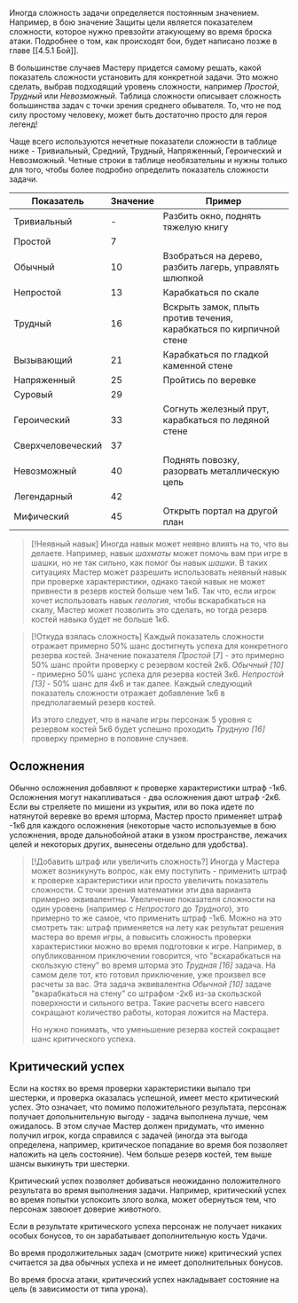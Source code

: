 Иногда сложность задачи определяется постоянным значением. Например, в бою значение Защиты цели является показателем сложности, которое нужно превзойти атакующему во время броска атаки. Подробнее о том, как происходят бои, будет написано позже в главе [[4.5.1 Бой]].

В большинстве случаев Мастеру придется самому решать, какой показатель сложности установить для конкретной задачи. Это можно сделать, выбрав подходящий уровень сложности, например *Простой*, *Трудный* или *Невозможный*.  Таблица сложности описывает сложность большинства задач с точки зрения среднего обывателя. То, что не под силу простому человеку, может быть достаточно просто для героя легенд! 

Чаще всего используются нечетные показатели сложности в таблице ниже - Тривиальный, Средний, Трудный, Напряженный, Героический и Невозможный. Четные строки в таблице необязательны и нужны только для того, чтобы более подробно определить показатель сложности задачи.

| Показатель | Значение | Пример|
|----------|----------|----------|
|Тривиальный|-|Разбить окно, поднять тяжелую книгу|
|Простой|7|
|Обычный|10|Взобраться на дерево, разбить лагерь, управлять шлюпкой
|Непростой|13|Карабкаться по скале
|Трудный|16|Вскрыть замок, плыть против течения, карабкаться по кирпичной стене
|Вызывающий|21|Карабкаться по гладкой каменной стене
|Напряженный|25|Пройтись по веревке
|Суровый|29|
|Героический|33|Согнуть железный прут, карабкаться по ледяной стене
|Сверхчеловеческий|37|
|Невозможный|40|Поднять повозку, разорвать металлическую цепь
|Легендарный|42|
|Мифический|45|Открыть портал на другой план

>[!Неявный навык]
>Иногда навык может неявно влиять на то, что вы делаете. Например, навык *шахматы* может помочь вам при игре в шашки, но не так сильно, как помог бы навык *шашки*. В таких ситуациях Мастер может разрешить использовать неявный навык при проверке характеристики, однако такой навык не может привнести в резерв костей больше чем 1к6. Так что, если игрок хочет использовать навык *геология*, чтобы вскарабкаться на скалу, Мастер может позволить это сделать, но тогда резерв костей навыка будет не больше 1к6.

>[!Откуда взялась сложность]
>Каждый показатель сложности отражает примерно 50% шанс достигнуть успеха для конкретного резерва костей. Значение показателя *Простой* \[7\] - это примерно 50% шанс пройти проверку с резервом костей 2к6. *Обычный \[10\]* - примерно 50% шанс успеха для резерва костей 3к6. *Непростой \[13\]* - 50% шанс для 4к6 и так далее.  Каждый следующий показатель сложности отражает добавление 1к6 в предполагаемый резерв костей.
>
>Из этого следует, что в начале игры персонаж 5 уровня с резервом костей 5к6 будет успешно проходить *Трудную \[16\]* проверку примерно в половине случаев.

## Осложнения
Обычно осложнения добавляют к проверке характеристики штраф -1к6. Осложнения могут накапливаться - два осложнения дают штраф -2к6. Если вы стреляете по мишени из укрытия, или во пока идете по натянутой веревке во время шторма, Мастер просто применяет штраф -1к6 для каждого осложнения (некоторые часто используемые в бою усложнения, вроде дальнобойной атаки в узком пространстве, лежачих целей и некоторых других, вынесены отдельно для удобства).

>[!Добавить штраф или увеличить сложность?]
>Иногда у Мастера может возникунуть вопрос, как ему поступить - применить штраф к проверке характеристики или просто увеличить показатель сложности. С точки зрения математики эти два варианта примерно эквивалентны. Увеличение показателя сложности на один уровень (например с *Непростого* до *Трудного*), это примерно то же самое, что применить штраф -1к6. Можно на это смотреть так: штраф применяется на лету как результат решения мастера во время игры, а повысить сложность проверки характеристики можно во время подготовки к игре. 
>Например, в опубликованном приключении говорится, что "вскарабкаться на скользкую стену" во время шторма это *Трудная \[16\]* задача. На самом деле тот, кто готовил приключение, уже произвел все расчеты за вас. Эта задача эквивалентна *Обычной \[10\]* задаче "вкарабкаться на стену" cо штрафом -2к6 из-за скользской поверхности и сильного ветра. Такие расчеты всего навсего сокращают количество работы, которая ложится на Мастера.
>
>Но нужно понимать, что уменьшение резерва костей сокращает шанс критического успеха.

## Критический успех
Если на костях во время проверки характеристики выпало три шестерки, и проверка оказалась успешной, имеет место критический успех. Это означает, что помимо положительного результата, персонаж получает допольнительную выгоду - задача выполнена лучше, чем ожидалось. В этом случае Мастер должен придумать, что именно получил игрок, когда справился с задачей (иногда эта выгода определена, например, критическое попадание во время боя позволяет наложить на цель состояние). Чем больше резерв костей, тем выше шансы выкинуть три шестерки.

Критический успех позволяет добиваться неожиданно положителного результата во время выполнения задачи. Например, критический успех во время попытки успокоить злого волка, может обернуться тем, что персонаж завоюет доверие животного.

Если в результате критического успеха персонаж не получает никаких особых бонусов, то он зарабатывает дополнительную кость Удачи. 

Во время продолжительных задач (смотрите ниже) критический успех считается за два обычных успеха и не имеет дополнительных бонусов.

Во время броска атаки, критический успех накладывает состояние на цель (в зависимости от типа урона).
